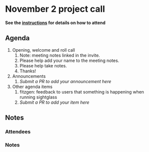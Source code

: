 # November 2 project call

**See the [instructions](../README.md) for details on how to attend**

## Agenda
1. Opening, welcome and roll call
    1. Note: meeting notes linked in the invite.
    1. Please help add your name to the meeting notes.
    1. Please help take notes.
    1. Thanks!
1. Announcements
    1. _Submit a PR to add your announcement here_
1. Other agenda items
    1. fitzgen: feedback to users that something is happening when running sightglass
    1. _Submit a PR to add your item here_

## Notes

### Attendees

### Notes
